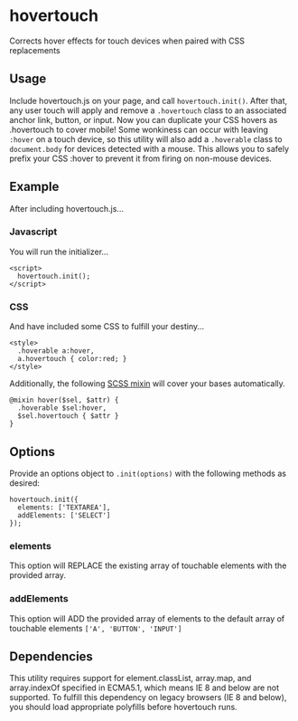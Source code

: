 # hovertouch
Corrects hover effects for touch devices when paired with CSS replacements

## Usage
Include hovertouch.js on your page, and call `hovertouch.init()`. After that, any user touch will apply and remove a `.hovertouch` class to an associated anchor link, button, or input. Now you can duplicate your CSS hovers as .hovertouch to cover mobile! Some wonkiness can occur with leaving `:hover` on a touch device, so this utility will also add a `.hoverable` class to `document.body` for devices detected with a mouse. This allows you to safely prefix your CSS :hover to prevent it from firing on non-mouse devices.

## Example
After including hovertouch.js...

### Javascript
You will run the initializer...
```
<script>
  hovertouch.init();
</script>
```

### CSS
And have included some CSS to fulfill your destiny...
```
<style>
  .hoverable a:hover,
  a.hovertouch { color:red; }
</style>
```
Additionally, the following [SCSS mixin](http://sass-lang.com/guide) will cover your bases automatically.
```
@mixin hover($sel, $attr) {
  .hoverable $sel:hover,
  $sel.hovertouch { $attr }
}
```

## Options
Provide an options object to `.init(options)` with the following methods as desired:
```
hovertouch.init({
  elements: ['TEXTAREA'],
  addElements: ['SELECT']
});
```

### elements
This option will REPLACE the existing array of touchable elements with the provided array.

### addElements
This option will ADD the provided array of elements to the default array of touchable elements `['A', 'BUTTON', 'INPUT']`

## Dependencies
This utility requires support for element.classList, array.map, and array.indexOf specified in ECMA5.1, which means IE 8 and below are not supported. To fulfill this dependency on legacy browsers (IE 8 and below), you should load appropriate polyfills before hovertouch runs.

